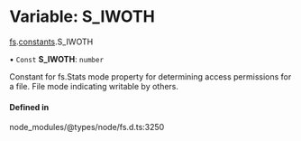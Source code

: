 # Variable: S\_IWOTH

[fs](../modules/fs.md).[constants](../modules/fs.constants.md).S_IWOTH

• `Const` **S\_IWOTH**: `number`

Constant for fs.Stats mode property for determining access permissions for a file. File mode indicating writable by others.

#### Defined in

node_modules/@types/node/fs.d.ts:3250
